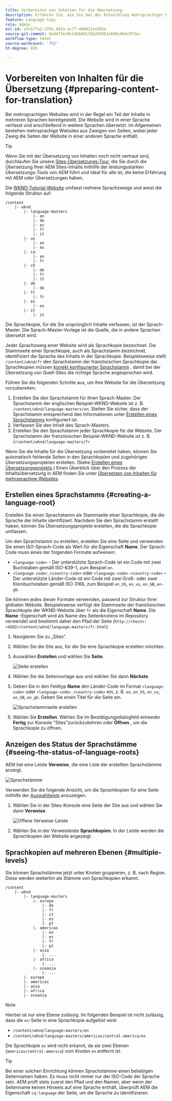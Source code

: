 ```yaml
---
title: Vorbereiten von Inhalten für die Übersetzung
description: Erfahren Sie, wie Sie bei der Entwicklung mehrsprachiger Websites Inhalte für die Übersetzung vorbereiten.
feature: Language Copy
role: Admin
exl-id: afc577a2-2791-481a-ac77-468011e4302e
source-git-commit: 8ed477ec0c54bb0913562b9581e699c0bdc973ec
workflow-type: tm+mt
source-wordcount: '752'
ht-degree: 83%

---
```


# Vorbereiten von Inhalten für die Übersetzung {#preparing-content-for-translation}

Bei mehrsprachigen Websites wird in der Regel ein Teil der Inhalte in mehreren Sprachen bereitgestellt. Die Website wird in einer Sprache verfasst und anschließend in weitere Sprachen übersetzt. Im Allgemeinen bestehen mehrsprachige Websites aus Zweigen von Seiten, wobei jeder Zweig die Seiten der Website in einer anderen Sprache enthält.

>[!TIP]
>
>Wenn Sie mit der Übersetzung von Inhalten noch nicht vertraut sind, durchlaufen Sie unsere [Sites-Übersetzungs-Tour](/help/journey-sites/translation/overview.md), die Sie durch die Übersetzung Ihrer AEM Sites-Inhalte mithilfe der leistungsstarken Übersetzungs-Tools von AEM führt und ideal für alle ist, die keine Erfahrung mit AEM oder Übersetzungen haben.

Die [WKND-Tutorial-Website](/help/implementing/developing/introduction/develop-wknd-tutorial.md) umfasst mehrere Sprachzweige und weist die folgende Struktur auf:

```text
/content
    |- wknd
        |- language-masters
            |- en
            |- de
            |- es
            |- fr
            |- it
        |- us
            |- en
            |- es
        |- ca
            |- en
            |- fr
        |- ch
            |- de
            |- fr
            |- it
        |- de
            |- de
        |- fr
            |- fr
        |- es
            |- es
        |- it
            |- it
```

Die Sprachkopie, für die Sie ursprünglich Inhalte verfassen, ist der Sprach-Master. Die Sprach-Master-Vorlage ist die Quelle, die in andere Sprachen übersetzt wird.

Jeder Sprachzweig einer Website wird als Sprachkopie bezeichnet. Die Stammseite einer Sprachkopie, auch als Sprachstamm bezeichnet, identifiziert die Sprache des Inhalts in der Sprachkopie. Beispielsweise stellt `/content/wknd/fr` den Sprachstamm der französischen Sprachkopie dar. Sprachkopien müssen [korrekt konfigurierter Sprachstamm](preparation.md#creating-a-language-root) , damit bei der Übersetzung von Quell-Sites die richtige Sprache angesprochen wird.

Führen Sie die folgenden Schritte aus, um Ihre Website für die Übersetzung vorzubereiten:

1. Erstellen Sie den Sprachstamm für Ihren Sprach-Master. Der Sprachstamm der englischen Beispiel-WKND-Website ist z. B. `/content/wknd/language-masters/en`. Stellen Sie sicher, dass der Sprachstamm entsprechend den Informationen unter [Erstellen eines Sprachstamms](preparation.md#creating-a-language-root) konfiguriert ist.
1. Verfassen Sie den Inhalt des Sprach-Masters.
1. Erstellen Sie den Sprachstamm jeder Sprachkopie für die Website. Der Sprachstamm der französischen Beispiel-WKND-Website ist z. B. /`/content/wknd/language-masters/fr`

Wenn Sie die Inhalte für die Übersetzung vorbereitet haben, können Sie automatisch fehlende Seiten in den Sprachkopien und zugehörigen Übersetzungsprojekten erstellen. (Siehe [Erstellen eines Übersetzungsprojekts](managing-projects.md).) Einen Überblick über den Prozess der Inhaltsübersetzung in AEM finden Sie unter [Übersetzen von Inhalten für mehrsprachige Websites](overview.md).

## Erstellen eines Sprachstamms {#creating-a-language-root}

Erstellen Sie einen Sprachstamm als Stammseite einer Sprachkopie, die die Sprache der Inhalte identifiziert. Nachdem Sie den Sprachstamm erstellt haben, können Sie Übersetzungsprojekte erstellen, die die Sprachkopie umfassen.

Um den Sprachstamm zu erstellen, erstellen Sie eine Seite und verwenden Sie einen ISO-Sprach-Code als Wert für die Eigenschaft **Name**. Der Sprach-Code muss eines der folgenden Formate aufweisen:

* `<language-code>` - Der unterstützte Sprach-Code ist ein Code mit zwei Buchstaben gemäß ISO-639-1, zum Beispiel `en`.
* `<language-code>_<country-code>` oder `<language-code>-<country-code>` – Der unterstützte Länder-Code ist ein Code mit zwei Groß- oder zwei Kleinbuchstaben gemäß ISO 3166, zum Beispiel `en_US`, `en_us`, `en_GB`, `en-gb`.

Sie können jedes dieser Formate verwenden, passend zur Struktur Ihrer globalen Website. Beispielsweise verfügt die Stammseite der französischen Sprachkopie der WKND-Website über `fr` als die Eigenschaft **Name**. Die **Name** -Eigenschaft wird als Name des Seitenknotens im Repository verwendet und bestimmt daher den Pfad der Seite (`http://<host>:<4502>/content/wknd/language-masters/fr.html`).

1. Navigieren Sie zu „Sites“.
1. Wählen Sie die Site aus, für die Sie eine Sprachkopie erstellen möchten.
1. Auswählen **Erstellen** und wählen Sie **Seite**.

   ![Seite erstellen](../assets/create-page.png)

1. Wählen Sie die Seitenvorlage aus und wählen Sie dann **Nächste**.
1. Geben Sie in den Feldtyp **Name** den Länder-Code im Format `<language-code>` oder `<language-code>_<country-code>` ein, z. B. `en`, `en_US`, `en_us`, `en_GB`, `en_gb`. Geben Sie einen Titel für die Seite ein.

   ![Sprachstammseite erstellen](../assets/create-language-root.png)

1. Wählen Sie **Erstellen**. Wählen Sie im Bestätigungsdialogfeld entweder **Fertig** zur Konsole &quot;Sites&quot;zurückzukehren oder **Öffnen** , um die Sprachkopie zu öffnen.

## Anzeigen des Status der Sprachstämme {#seeing-the-status-of-language-roots}

AEM hat eine Leiste **Verweise**, die eine Liste der erstellten Sprachstämme anzeigt.

![Sprachstämme](../assets/language-roots.png)

Verwenden Sie die folgende Ansicht, um die Sprachkopien für eine Seite mithilfe der [Auswahlleiste](/help/sites-cloud/authoring/getting-started/basic-handling.md#rail-selector) anzuzeigen.

1. Wählen Sie in der Sites-Konsole eine Seite der Site aus und wählen Sie dann **Verweise**.

   ![Offene Verweise-Leiste](../assets/opening-references-rail.png)

1. Wählen Sie in der Verweisleiste **Sprachkopien**. In der Leiste werden die Sprachkopien der Website angezeigt.

## Sprachkopien auf mehreren Ebenen {#multiple-levels}

Sie können Sprachstämme jetzt unter Knoten gruppieren, z. B. nach Region. Diese werden weiterhin als Stämme von Sprachkopien erkannt.

```text
/content
    |- wknd
        |- language-masters
            |- europe
                |- de
                |- fr
                |- it
                |- es
                ]- pt
            |- americas
                |- en
                |- es
                |- fr
                |- pt
            |- asia
                |- ...
            |- africa
                |- ...
            |- oceania
                |- ...
        |- europe
        |- americas
        |- asia
        |- africa
        |- oceania            
```

>[!NOTE]
>
>Hierbei ist nur eine Ebene zulässig. Im folgenden Beispiel ist nicht zulässig, dass die `es`-Seite in eine Sprachkopie aufgelöst wird:
>
>* `/content/wknd/language-masters/en`
>* `/content/wknd/language-masters/americas/central-america/es`
>
> Die Sprachkopie `es` wird nicht erkannt, da sie zwei Ebenen (`americas/central-america`) vom Knoten `en` entfernt ist.

>[!TIP]
>
>Bei einer solchen Einrichtung können Sprachstämme einen beliebigen Seitennamen haben. Es muss nicht immer nur der ISO-Code der Sprache sein. AEM prüft stets zuerst den Pfad und den Namen, aber wenn der Seitenname keinen Hinweis auf eine Sprache enthält, überprüft AEM die Eigenschaft `cq:language` der Seite, um die Sprache zu identifizieren.
